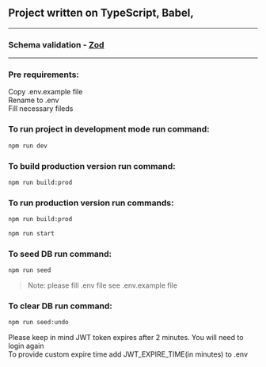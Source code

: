 ## Project written on TypeScript, Babel,

---

### Schema validation - [Zod](https://www.npmjs.com/package/zod)

---

### Pre requirements:
Copy .env.example file  
Rename to .env  
Fill necessary fileds

### To run project in development mode run command:
```bash
npm run dev
```

### To build production version run command:
```bash
npm run build:prod
```

### To run production version run commands:
```bash
npm run build:prod

npm run start
```
### To seed DB run command:
```bash
npm run seed
```
>Note: please fill .env file see .env.example file

### To clear DB run command:
```bash
npm run seed:undo
```

Please keep in mind JWT token expires after 2 minutes. You will need to login again  
To provide custom expire time add JWT_EXPIRE_TIME(in minutes) to .env